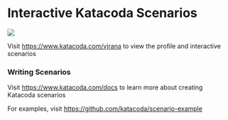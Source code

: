 # Interactive Katacoda Scenarios

[![](http://shields.katacoda.com/katacoda/vjrana/count.svg)](https://www.katacoda.com/vjrana "Get your profile on Katacoda.com")

Visit https://www.katacoda.com/vjrana to view the profile and interactive scenarios

### Writing Scenarios
Visit https://www.katacoda.com/docs to learn more about creating Katacoda scenarios

For examples, visit https://github.com/katacoda/scenario-example
